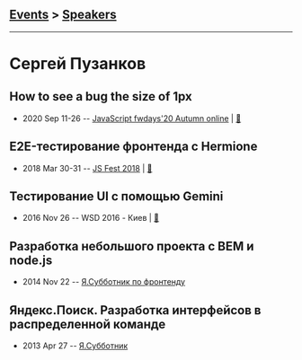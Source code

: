 ## [Events](../README.md) > [Speakers](../speakers.md)
---

# Сергей Пузанков

## How to see a bug the size of 1px
- 2020 Sep 11-26 -- [JavaScript fwdays&#39;20 Autumn online](https://youtu.be/hdgmFQAeUzs)  | [:notebook:](https://www.slideshare.net/fwdays/sergey-puzankov-how-to-see-a-bug-the-size-of-1px)  
## E2E-тестирование фронтенда c Hermione
- 2018 Mar 30-31 -- [JS Fest 2018](https://www.youtube.com/watch?v=ckH0Y7srkdU)  | [:notebook:](https://www.slideshare.net/JSFestUA/js-fest-2018-e2e-c-hermione)  
## Тестирование UI с помощью Gemini
- 2016 Nov 26 -- WSD 2016 - Киев  | [:notebook:](https://wsd.events/2016/11/26/pres/ui-testing.pdf)  
## Разработка небольшого проекта c BEM и node.js
- 2014 Nov 22 -- [Я.Субботник по фронтенду](https://events.yandex.ru/lib/talks/2590/)    
## Яндекс.Поиск. Разработка интерфейсов в распределенной команде
- 2013 Apr 27 -- [Я.Субботник](https://events.yandex.ru/lib/talks/842/)    
